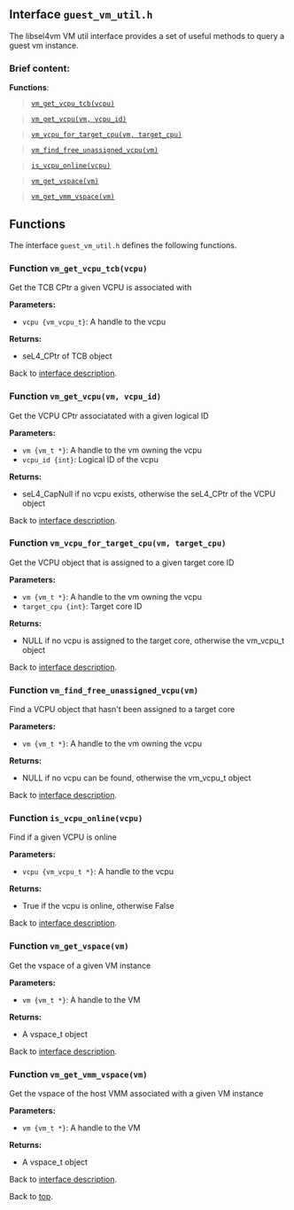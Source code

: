 <!--
     Copyright 2020, Data61, CSIRO (ABN 41 687 119 230)

     SPDX-License-Identifier: CC-BY-SA-4.0
-->

## Interface `guest_vm_util.h`

The libsel4vm VM util interface provides a set of useful methods to query a guest vm instance.

### Brief content:

**Functions**:

> [`vm_get_vcpu_tcb(vcpu)`](#function-vm_get_vcpu_tcbvcpu)

> [`vm_get_vcpu(vm, vcpu_id)`](#function-vm_get_vcpuvm-vcpu_id)

> [`vm_vcpu_for_target_cpu(vm, target_cpu)`](#function-vm_vcpu_for_target_cpuvm-target_cpu)

> [`vm_find_free_unassigned_vcpu(vm)`](#function-vm_find_free_unassigned_vcpuvm)

> [`is_vcpu_online(vcpu)`](#function-is_vcpu_onlinevcpu)

> [`vm_get_vspace(vm)`](#function-vm_get_vspacevm)

> [`vm_get_vmm_vspace(vm)`](#function-vm_get_vmm_vspacevm)


## Functions

The interface `guest_vm_util.h` defines the following functions.

### Function `vm_get_vcpu_tcb(vcpu)`

Get the TCB CPtr a given VCPU is associated with

**Parameters:**

- `vcpu {vm_vcpu_t}`: A handle to the vcpu

**Returns:**

- seL4_CPtr of TCB object

Back to [interface description](#module-guest_vm_utilh).

### Function `vm_get_vcpu(vm, vcpu_id)`

Get the VCPU CPtr associatated with a given logical ID

**Parameters:**

- `vm {vm_t *}`: A handle to the vm owning the vcpu
- `vcpu_id {int}`: Logical ID of the vcpu

**Returns:**

- seL4_CapNull if no vcpu exists, otherwise the seL4_CPtr of the VCPU object

Back to [interface description](#module-guest_vm_utilh).

### Function `vm_vcpu_for_target_cpu(vm, target_cpu)`

Get the VCPU object that is assigned to a given target core ID

**Parameters:**

- `vm {vm_t *}`: A handle to the vm owning the vcpu
- `target_cpu {int}`: Target core ID

**Returns:**

- NULL if no vcpu is assigned to the target core, otherwise the vm_vcpu_t object

Back to [interface description](#module-guest_vm_utilh).

### Function `vm_find_free_unassigned_vcpu(vm)`

Find a VCPU object that hasn't been assigned to a target core

**Parameters:**

- `vm {vm_t *}`: A handle to the vm owning the vcpu

**Returns:**

- NULL if no vcpu can be found, otherwise the vm_vcpu_t object

Back to [interface description](#module-guest_vm_utilh).

### Function `is_vcpu_online(vcpu)`

Find if a given VCPU is online

**Parameters:**

- `vcpu {vm_vcpu_t *}`: A handle to the vcpu

**Returns:**

- True if the vcpu is online, otherwise False

Back to [interface description](#module-guest_vm_utilh).

### Function `vm_get_vspace(vm)`

Get the vspace of a given VM instance

**Parameters:**

- `vm {vm_t *}`: A handle to the VM

**Returns:**

- A vspace_t object

Back to [interface description](#module-guest_vm_utilh).

### Function `vm_get_vmm_vspace(vm)`

Get the vspace of the host VMM associated with a given VM instance

**Parameters:**

- `vm {vm_t *}`: A handle to the VM

**Returns:**

- A vspace_t object

Back to [interface description](#module-guest_vm_utilh).


Back to [top](#).

